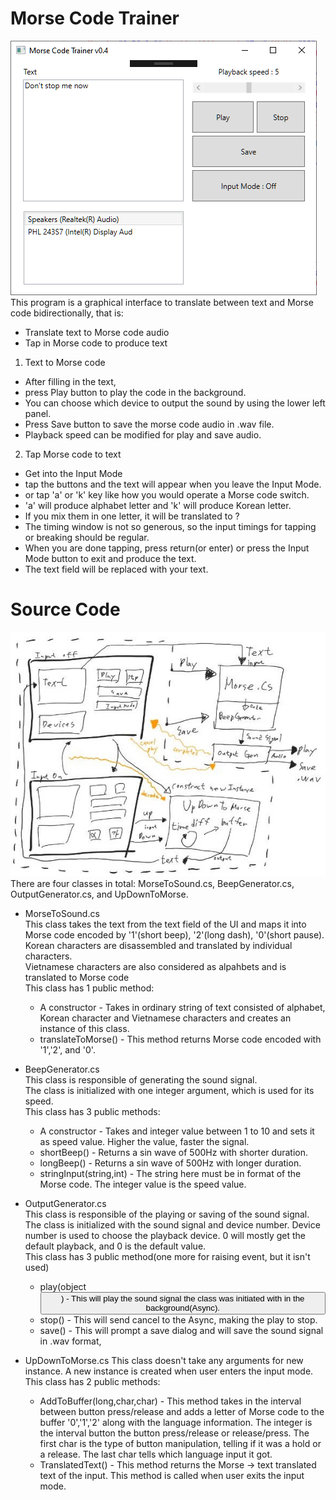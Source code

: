 # Morse Code Trainer  
![The GUI](https://github.com/Mins0o/MorseCodeTrainer/raw/master/forGitHub/GUI.png "The GUI")  
This program is a graphical interface to translate between text and Morse code bidirectionally, that is:  
- Translate text to Morse code audio  
- Tap in Morse code to produce text  

1. Text to Morse code  
- After filling in the text,   
- press Play button to play the code in the background.   
- You can choose which device to output the sound by using the lower left panel.  
- Press Save button to save the morse code audio in .wav file.  
- Playback speed can be modified for play and save audio.  
  
2. Tap Morse code to text  
- Get into the Input Mode  
- tap the buttons and the text will appear when you leave the Input Mode.  
- or tap 'a' or 'k' key like how you would operate a Morse code switch.  
- 'a' will produce alphabet letter and 'k' will produce Korean letter.  
- If you mix them in one letter, it will be translated to ?  
- The timing window is not so generous, so the input timings for tapping or breaking should be regular.  
- When you are done tapping, press return(or enter) or press the Input Mode button to exit and produce the text.  
- The text field will be replaced with your text.  

# Source Code  
![The Model](https://github.com/Mins0o/MorseCodeTrainer/raw/master/forGitHub/TheModel.png "The Model")  
There are four classes in total: MorseToSound.cs, BeepGenerator.cs, OutputGenerator.cs, and UpDownToMorse.  
  
- MorseToSound.cs  
This class takes the text from the text field of the UI and maps it into Morse code encoded by '1'(short beep), '2'(long dash), '0'(short pause).  
Korean characters are disassembled and translated by individual characters.  
Vietnamese characters are also considered as alpahbets and is translated to Morse code  
This class has 1 public method:  
  - A constructor - Takes in ordinary string of text consisted of alphabet, Korean character and Vietnamese characters and creates an instance of this class.  
  - translateToMorse() - This method returns Morse code encoded with '1','2', and '0'.  
  
- BeepGenerator.cs  
This class is responsible of generating the sound signal.  
The class is initialized with one integer argument, which is used for its speed.  
This class has 3 public methods:  
  - A constructor - Takes and integer value between 1 to 10 and sets it as speed value. Higher the value, faster the signal.  
  - shortBeep() - Returns a sin wave of 500Hz with shorter duration.  
  - longBeep() - Returns a sin wave of 500Hz with longer duration.  
  - stringInput(string,int) - The string here must be in format of the Morse code. The integer value is the speed value.  

- OutputGenerator.cs  
This class is responsible of the playing or saving of the sound signal.
The class is initialized with the sound signal<ISampleProvider> and device number. Device number is used to choose the playback device. 0 will mostly get the default playback, and 0 is the default value.  
This class has 3 public method(one more for raising event, but it isn't used)  
  - play(object<Button>) - This will play the sound signal the class was initiated with in the background(Async).  
  - stop() - This will send cancel to the Async, making the play to stop.  
  - save() - This will prompt a save dialog and will save the sound signal in .wav format,  
  
- UpDownToMorse.cs
This class doesn't take any arguments for new instance. A new instance is created when user enters the input mode.  
This class has 2 public methods:  
  - AddToBuffer(long,char,char) - This method takes in the interval between button press/release and adds a letter of Morse code to the buffer '0','1','2' along with the language information. The integer is the interval button the button press/release or release/press. The first char is the type of button manipulation, telling if it was a hold or a release. The last char tells which language input it got.  
  - TranslatedText() - This method returns the Morse -> text translated text of the input. This method is called when user exits the input mode.  
